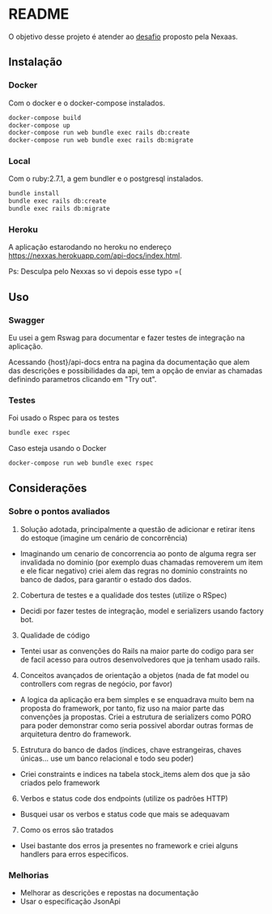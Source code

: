 # README

O objetivo desse projeto é atender ao [desafio](CHALLENGE.md) proposto pela Nexaas.

## Instalação

### Docker

Com o docker e o docker-compose instalados.

```bash
docker-compose build
docker-compose up
docker-compose run web bundle exec rails db:create
docker-compose run web bundle exec rails db:migrate
```

### Local

Com o ruby:2.7.1, a gem bundler e o postgresql instalados.

```bash
bundle install
bundle exec rails db:create
bundle exec rails db:migrate
```

### Heroku

A aplicação estarodando no heroku no endereço <https://nexxas.herokuapp.com/api-docs/index.html>.

Ps: Desculpa pelo Nexxas so vi depois esse typo =(

## Uso

### Swagger

Eu usei a gem Rswag para documentar e fazer testes de integração na aplicação.

Acessando {host}/api-docs entra na pagina da documentação que alem das descrições e possibilidades da api, tem a opção de enviar as chamadas definindo parametros clicando em "Try out".

### Testes

Foi usado o Rspec para os testes

```bash
bundle exec rspec
```

Caso esteja usando o Docker

```bash
docker-compose run web bundle exec rspec
```

## Considerações

### Sobre o pontos avaliados

1. Solução adotada, principalmente a questão de adicionar e retirar itens do estoque (imagine um cenário de concorrência)

- Imaginando um cenario de concorrencia ao ponto de alguma regra ser invalidada no dominio (por exemplo duas chamadas removerem um item e ele ficar negativo) criei alem das regras no dominio constraints no banco de dados, para garantir o estado dos dados.

2. Cobertura de testes e a qualidade dos testes (utilize o RSpec)

- Decidi por fazer testes de integração, model e serializers usando factory bot.

3. Qualidade de código

- Tentei usar as convenções do Rails na maior parte do codigo para ser de facil acesso para outros desenvolvedores que ja tenham usado rails.

4. Conceitos avançados de orientação a objetos (nada de fat model ou controllers com regras de negócio, por favor)

- A logica da aplicação era bem simples e se enquadrava muito bem na proposta do framework, por tanto, fiz uso na maior parte das convenções ja propostas. Criei a estrutura de serializers como PORO para poder demonstrar como seria possivel abordar outras formas de arquitetura dentro do framework.

5. Estrutura do banco de dados (índices, chave estrangeiras, chaves únicas… use um banco relacional e todo seu poder)

- Criei constraints e indices na tabela stock_items alem dos que ja são criados pelo framework

6. Verbos e status code dos endpoints (utilize os padrões HTTP)

- Busquei usar os verbos e status code que mais se adequavam

7. Como os erros são tratados

- Usei bastante dos erros ja presentes no framework e criei alguns handlers para erros especificos.

### Melhorias

- Melhorar as descrições e repostas na documentação
- Usar o especificação JsonApi
